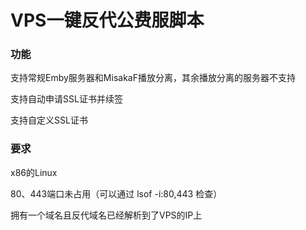 # VPS一键反代公费服脚本

### 功能

支持常规Emby服务器和MisakaF播放分离，其余播放分离的服务器不支持

支持自动申请SSL证书并续签

支持自定义SSL证书

### 要求

x86的Linux

80、443端口未占用（可以通过 lsof -i:80,443 检查）

拥有一个域名且反代域名已经解析到了VPS的IP上
